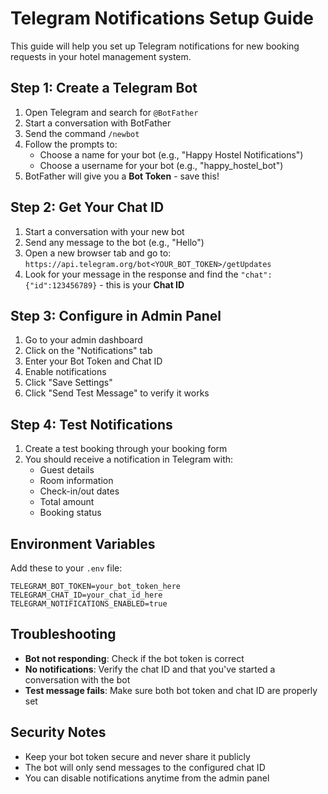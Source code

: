 # Telegram Notifications Setup Guide

This guide will help you set up Telegram notifications for new booking requests in your hotel management system.

## Step 1: Create a Telegram Bot

1. Open Telegram and search for `@BotFather`
2. Start a conversation with BotFather
3. Send the command `/newbot`
4. Follow the prompts to:
   - Choose a name for your bot (e.g., "Happy Hostel Notifications")
   - Choose a username for your bot (e.g., "happy_hostel_bot")
5. BotFather will give you a **Bot Token** - save this!

## Step 2: Get Your Chat ID

1. Start a conversation with your new bot
2. Send any message to the bot (e.g., "Hello")
3. Open a new browser tab and go to: `https://api.telegram.org/bot<YOUR_BOT_TOKEN>/getUpdates`
4. Look for your message in the response and find the `"chat":{"id":123456789}` - this is your **Chat ID**

## Step 3: Configure in Admin Panel

1. Go to your admin dashboard
2. Click on the "Notifications" tab
3. Enter your Bot Token and Chat ID
4. Enable notifications
5. Click "Save Settings"
6. Click "Send Test Message" to verify it works

## Step 4: Test Notifications

1. Create a test booking through your booking form
2. You should receive a notification in Telegram with:
   - Guest details
   - Room information
   - Check-in/out dates
   - Total amount
   - Booking status

## Environment Variables

Add these to your `.env` file:

```env
TELEGRAM_BOT_TOKEN=your_bot_token_here
TELEGRAM_CHAT_ID=your_chat_id_here
TELEGRAM_NOTIFICATIONS_ENABLED=true
```

## Troubleshooting

- **Bot not responding**: Check if the bot token is correct
- **No notifications**: Verify the chat ID and that you've started a conversation with the bot
- **Test message fails**: Make sure both bot token and chat ID are properly set

## Security Notes

- Keep your bot token secure and never share it publicly
- The bot will only send messages to the configured chat ID
- You can disable notifications anytime from the admin panel
